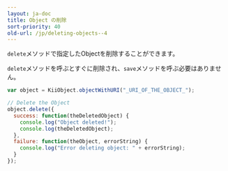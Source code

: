 ```yaml
---
layout: ja-doc
title: Object の削除
sort-priority: 40
old-url: /jp/deleting-objects--4
---
```

`delete`メソッドで指定したObjectを削除することができます。

`delete`メソッドを呼ぶとすぐに削除され、`save`メソッドを呼ぶ必要はありません。

```javascript
var object = KiiObject.objectWithURI("_URI_OF_THE_OBJECT_");

// Delete the Object
object.delete({
  success: function(theDeletedObject) {
    console.log("Object deleted!");
    console.log(theDeletedObject);
  },
  failure: function(theObject, errorString) {
    console.log("Error deleting object: " + errorString);
  }
});
```
